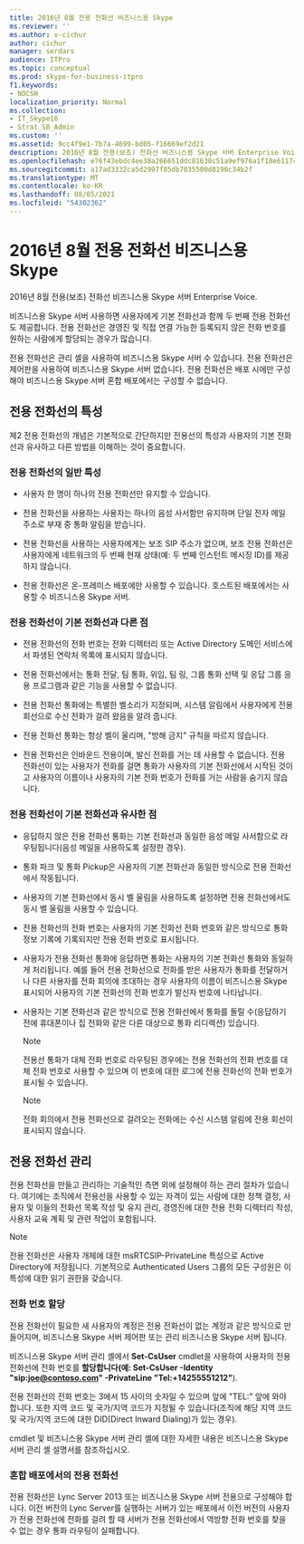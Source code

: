 ```yaml
---
title: 2016년 8월 전용 전화선 비즈니스용 Skype
ms.reviewer: ''
ms.author: v-cichur
author: cichur
manager: serdars
audience: ITPro
ms.topic: conceptual
ms.prod: skype-for-business-itpro
f1.keywords:
- NOCSH
localization_priority: Normal
ms.collection:
- IT_Skype16
- Strat_SB_Admin
ms.custom: ''
ms.assetid: 9cc4f9e1-7b7a-4699-bd05-f16669ef2d21
description: 2016년 8월 전용(보조) 전화선 비즈니스용 Skype 서버 Enterprise Voice.
ms.openlocfilehash: e76f43ebdc4ee38a266651ddc81630c51a9ef976a1f18e6117cec9a1925fe5ce
ms.sourcegitcommit: a17ad3332ca5d2997f85db7835500d8190c34b2f
ms.translationtype: MT
ms.contentlocale: ko-KR
ms.lasthandoff: 08/05/2021
ms.locfileid: "54302362"
---
```

# <a name="plan-for-private-telephone-lines-with-skype-for-business"></a>2016년 8월 전용 전화선 비즈니스용 Skype
 
2016년 8월 전용(보조) 전화선 비즈니스용 Skype 서버 Enterprise Voice.
  
비즈니스용 Skype 서버 사용하면 사용자에게 기본 전화선과 함께 두 번째 전용 전화선도 제공합니다. 전용 전화선은 경영진 및 직접 연결 가능한 등록되지 않은 전화 번호를 원하는 사람에게 할당되는 경우가 많습니다.
  
전용 전화선은 관리 셸을 사용하여 비즈니스용 Skype 서버 수 있습니다. 전용 전화선은 제어판을 사용하여 비즈니스용 Skype 서버 없습니다. 전용 전화선은 배포 시에만 구성해야 비즈니스용 Skype 서버 혼합 배포에서는 구성할 수 없습니다.
  
## <a name="characteristics-of-private-telephone-lines"></a>전용 전화선의 특성

제2 전용 전화선의 개념은 기본적으로 간단하지만 전용선의 특성과 사용자의 기본 전화선과 유사하고 다른 방법을 이해하는 것이 중요합니다.
  
### <a name="general-characteristics-of-private-telephone-lines"></a>전용 전화선의 일반 특성

- 사용자 한 명이 하나의 전용 전화선만 유지할 수 있습니다.
    
- 전용 전화선을 사용하는 사용자는 하나의 음성 사서함만 유지하며 단일 전자 메일 주소로 부재 중 통화 알림을 받습니다.
    
- 전용 전화선을 사용하는 사용자에게는 보조 SIP 주소가 없으며, 보조 전용 전화선은 사용자에게 네트워크의 두 번째 현재 상태(예: 두 번째 인스턴트 메시징 ID)를 제공하지 않습니다. 
    
- 전용 전화선은 온-프레미스 배포에만 사용할 수 있습니다. 호스트된 배포에서는 사용할 수 비즈니스용 Skype 서버.
    
### <a name="how-private-telephone-lines-differ-from-primary-telephone-lines"></a>전용 전화선이 기본 전화선과 다른 점

- 전용 전화선의 전화 번호는 전화 디렉터리 또는 Active Directory 도메인 서비스에서 파생된 연락처 목록에 표시되지 않습니다.
    
- 전용 전화선에서는 통화 전달, 팀 통화, 위임, 팀 링, 그룹 통화 선택 및 응답 그룹 응용 프로그램과 같은 기능을 사용할 수 없습니다.
    
- 전용 전화선 통화에는 특별한 벨소리가 지정되며, 시스템 알림에서 사용자에게 전용 회선으로 수신 전화가 걸려 왔음을 알려 줍니다.
    
- 전용 전화선 통화는 항상 벨이 울리며, "방해 금지" 규칙을 따르지 않습니다.
    
- 전용 전화선은 인바운드 전용이며, 발신 전화를 거는 데 사용할 수 없습니다. 전용 전화선이 있는 사용자가 전화를 걸면 통화가 사용자의 기본 전화선에서 시작된 것이고 사용자의 이름이나 사용자의 기본 전화 번호가 전화를 거는 사람을 숨기지 않습니다.
    
### <a name="how-private-telephone-lines-are-similar-to-primary-telephone-lines"></a>전용 전화선이 기본 전화선과 유사한 점

- 응답하지 않은 전용 전화선 통화는 기본 전화선과 동일한 음성 메일 사서함으로 라우팅됩니다(음성 메일을 사용하도록 설정한 경우).
    
- 통화 파크 및 통화 Pickup은 사용자의 기본 전화선과 동일한 방식으로 전용 전화선에서 작동됩니다.
    
- 사용자의 기본 전화선에서 동시 벨 울림을 사용하도록 설정하면 전용 전화선에서도 동시 벨 울림을 사용할 수 있습니다.
    
- 전용 전화선의 전화 번호는 사용자의 기본 전화선 전화 번호와 같은 방식으로 통화 정보 기록에 기록되지만 전용 전화 번호로 표시됩니다.
    
- 사용자가 전용 전화선 통화에 응답하면 통화는 사용자의 기본 전화선 통화와 동일하게 처리됩니다. 예를 들어 전용 전화선으로 전화를 받은 사용자가 통화를 전달하거나 다른 사용자를 전화 회의에 초대하는 경우 사용자의 이름이 비즈니스용 Skype 표시되어 사용자의 기본 전화선의 전화 번호가 발신자 번호에 나타납니다.
    
- 사용자는 기본 전화선과 같은 방식으로 전용 전화선에서 통화를 돌릴 수(응답하기 전에 휴대폰이나 집 전화와 같은 다른 대상으로 통화 리디렉션) 있습니다. 
    
    > [!NOTE]
    > 전용선 통화가 대체 전화 번호로 라우팅된 경우에는 전용 전화선의 전화 번호를 대체 전화 번호로 사용할 수 있으며 이 번호에 대한 로그에 전용 전화선의 전화 번호가 표시될 수 있습니다. 
  
    > [!NOTE]
    > 전화 회의에서 전용 전화선으로 걸려오는 전화에는 수신 시스템 알림에 전용 회선이 표시되지 않습니다. 
  
## <a name="administering-private-telephone-lines"></a>전용 전화선 관리

전용 전화선을 만들고 관리하는 기술적인 측면 외에 설정해야 하는 관리 절차가 있습니다. 여기에는 조직에서 전용선을 사용할 수 있는 자격이 있는 사람에 대한 정책 결정, 사용자 및 이들의 전화선 목록 작성 및 유지 관리, 경영진에 대한 전용 전화 디렉터리 작성, 사용자 교육 계획 및 관련 작업이 포함됩니다.
  
> [!NOTE]
> 전용 전화선은 사용자 개체에 대한 msRTCSIP-PrivateLine 특성으로 Active Directory에 저장됩니다. 기본적으로 Authenticated Users 그룹의 모든 구성원은 이 특성에 대한 읽기 권한을 갖습니다. 
  
### <a name="assigning-telephone-numbers"></a>전화 번호 할당

 전용 전화선이 필요한 새 사용자의 계정은 전용 전화선이 없는 계정과 같은 방식으로 만들어지며, 비즈니스용 Skype 서버 제어판 또는 관리 비즈니스용 Skype 서버 됩니다.
  
비즈니스용 Skype 서버 관리 셸에서 **Set-CsUser** cmdlet을 사용하여 사용자의 전용 전화선에 전화 번호를 **할당합니다(예: Set-CsUser -Identity "sip:joe@contoso.com" -PrivateLine "Tel:+14255551212"**).
  
전용 전화선의 전화 번호는 3에서 15 사이의 숫자일 수 있으며 앞에 "TEL:" 앞에 와야 합니다. 또한 지역 코드 및 국가/지역 코드가 지정될 수 있습니다(조직에 해당 지역 코드 및 국가/지역 코드에 대한 DID(Direct Inward Dialing)가 있는 경우). 
  
cmdlet 및 비즈니스용 Skype 서버 관리 셸에 대한 자세한 내용은 비즈니스용 Skype 서버 관리 셸 설명서를 참조하십시오.
  
### <a name="private-telephone-lines-in-mixed-deployments"></a>혼합 배포에서의 전용 전화선

전용 전화선은 Lync Server 2013 또는 비즈니스용 Skype 서버 전용으로 구성해야 합니다. 이전 버전의 Lync Server를 실행하는 서버가 있는 배포에서 이전 버전의 사용자가 전용 전화선에 전화를 걸려 할 때 서버가 전용 전화선에서 역방향 전화 번호를 찾을 수 없는 경우 통화 라우팅이 실패합니다.
  

